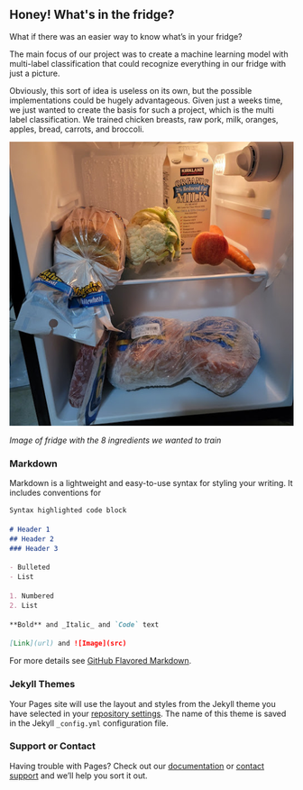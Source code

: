## Honey! What's in the fridge?

What if there was an easier way to know what’s in your fridge?

The main focus of our project was to create a machine learning model with multi-label classification that could recognize everything in our fridge with just a picture. 

Obviously, this sort of idea is useless on its own, but the possible implementations could be hugely advantageous. Given just a weeks time, we just wanted to create the basis for such a project, which is the multi label classification. We trained chicken breasts, raw pork, milk, oranges, apples, bread, carrots, and broccoli.

![Image of fridge](Images/fridge.jpg)

*Image of fridge with the 8 ingredients we wanted to train*

### Markdown

Markdown is a lightweight and easy-to-use syntax for styling your writing. It includes conventions for

```markdown
Syntax highlighted code block

# Header 1
## Header 2
### Header 3

- Bulleted
- List

1. Numbered
2. List

**Bold** and _Italic_ and `Code` text

[Link](url) and ![Image](src)
```

For more details see [GitHub Flavored Markdown](https://guides.github.com/features/mastering-markdown/).

### Jekyll Themes

Your Pages site will use the layout and styles from the Jekyll theme you have selected in your [repository settings](https://github.com/arul28/Whats-in-the-fridge/settings). The name of this theme is saved in the Jekyll `_config.yml` configuration file.

### Support or Contact

Having trouble with Pages? Check out our [documentation](https://docs.github.com/categories/github-pages-basics/) or [contact support](https://github.com/contact) and we’ll help you sort it out.
